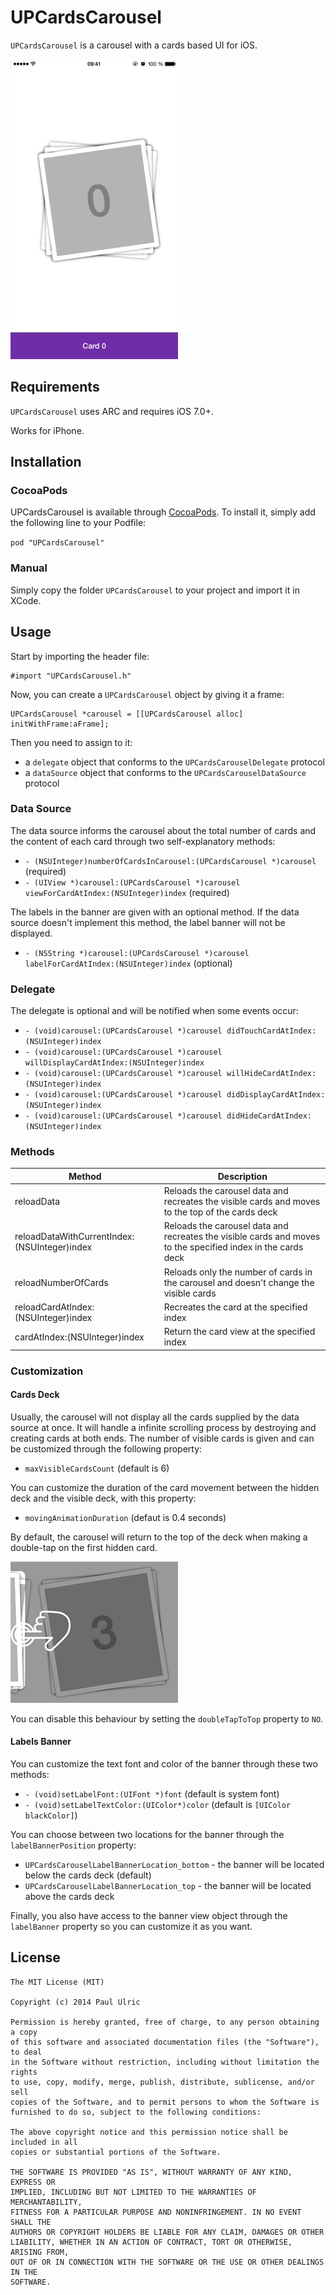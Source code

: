 UPCardsCarousel
===============

`UPCardsCarousel` is a carousel with a cards based UI for iOS.

![demo](images/demo.gif)

## Requirements

`UPCardsCarousel` uses ARC and requires iOS 7.0+.

Works for iPhone.

## Installation

### CocoaPods

UPCardsCarousel is available through [CocoaPods](http://cocoapods.org). To install
it, simply add the following line to your Podfile:

`pod "UPCardsCarousel"`

### Manual

Simply copy the folder `UPCardsCarousel` to your project and import it in XCode.

## Usage

Start by importing the header file:

```objc
#import "UPCardsCarousel.h"
```

Now, you can create a `UPCardsCarousel` object by giving it a frame:

```objc
UPCardsCarousel *carousel = [[UPCardsCarousel alloc] initWithFrame:aFrame];
```

Then you need to assign to it:

* a `delegate` object that conforms to the `UPCardsCarouselDelegate` protocol
* a `dataSource` object that conforms to the `UPCardsCarouselDataSource` protocol

### Data Source

The data source informs the carousel about the total number of cards and the content of each card through two self-explanatory methods:

* `- (NSUInteger)numberOfCardsInCarousel:(UPCardsCarousel *)carousel` (required)
* `- (UIView *)carousel:(UPCardsCarousel *)carousel viewForCardAtIndex:(NSUInteger)index` (required)

The labels in the banner are given with an optional method. If the data source doesn't implement this method, the label banner will not be displayed.

* `- (NSString *)carousel:(UPCardsCarousel *)carousel labelForCardAtIndex:(NSUInteger)index` (optional)

### Delegate

The delegate is optional and will be notified when some events occur:

* `- (void)carousel:(UPCardsCarousel *)carousel didTouchCardAtIndex:(NSUInteger)index`
* `- (void)carousel:(UPCardsCarousel *)carousel willDisplayCardAtIndex:(NSUInteger)index`
* `- (void)carousel:(UPCardsCarousel *)carousel willHideCardAtIndex:(NSUInteger)index`
* `- (void)carousel:(UPCardsCarousel *)carousel didDisplayCardAtIndex:(NSUInteger)index`
* `- (void)carousel:(UPCardsCarousel *)carousel didHideCardAtIndex:(NSUInteger)index`

### Methods

| Method                                       | Description                                                                                                  |
|----------------------------------------------|--------------------------------------------------------------------------------------------------------------|
| reloadData                                   | Reloads the carousel data and recreates the visible cards and moves to the top of the cards deck             |
| reloadDataWithCurrentIndex:(NSUInteger)index | Reloads the carousel data and recreates the visible cards and moves to the specified index in the cards deck |
| reloadNumberOfCards                          | Reloads only the number of cards in the carousel and doesn't change the visible cards                        |
| reloadCardAtIndex:(NSUInteger)index          | Recreates the card at the specified index                                                                    |
| cardAtIndex:(NSUInteger)index                | Return the card view at the specified index                                                                  |

### Customization

#### Cards Deck

Usually, the carousel will not display all the cards supplied by the data source at once. It will handle a infinite scrolling process by destroying and creating cards at both ends. The number of visible cards is given and can be customized through the following property:

* `maxVisibleCardsCount` (default is 6)

You can customize the duration of the card movement between the hidden deck and the visible deck, with this property:

* `movingAnimationDuration` (defaut is 0.4 seconds)

By default, the carousel will return to the top of the deck when making a double-tap on the first hidden card.

![Double-tap to top](images/double-tap-to-top.png)

You can disable this behaviour by setting the `doubleTapToTop` property to `NO`.

#### Labels Banner

You can customize the text font and color of the banner through these two methods:

* `- (void)setLabelFont:(UIFont *)font` (default is system font)
* `- (void)setLabelTextColor:(UIColor*)color` (default is `[UIColor blackColor]`)

You can choose between two locations for the banner through the `labelBannerPosition` property:

* `UPCardsCarouselLabelBannerLocation_bottom` - the banner will be located below the cards deck (default)
* `UPCardsCarouselLabelBannerLocation_top` - the banner will be located above the cards deck

Finally, you also have access to the banner view object through the `labelBanner` property so you can customize it as you want.

## License

    The MIT License (MIT)

    Copyright (c) 2014 Paul Ulric

    Permission is hereby granted, free of charge, to any person obtaining a copy
    of this software and associated documentation files (the "Software"), to deal
    in the Software without restriction, including without limitation the rights
    to use, copy, modify, merge, publish, distribute, sublicense, and/or sell
    copies of the Software, and to permit persons to whom the Software is
    furnished to do so, subject to the following conditions:

    The above copyright notice and this permission notice shall be included in all
    copies or substantial portions of the Software.

    THE SOFTWARE IS PROVIDED "AS IS", WITHOUT WARRANTY OF ANY KIND, EXPRESS OR
    IMPLIED, INCLUDING BUT NOT LIMITED TO THE WARRANTIES OF MERCHANTABILITY,
    FITNESS FOR A PARTICULAR PURPOSE AND NONINFRINGEMENT. IN NO EVENT SHALL THE
    AUTHORS OR COPYRIGHT HOLDERS BE LIABLE FOR ANY CLAIM, DAMAGES OR OTHER
    LIABILITY, WHETHER IN AN ACTION OF CONTRACT, TORT OR OTHERWISE, ARISING FROM,
    OUT OF OR IN CONNECTION WITH THE SOFTWARE OR THE USE OR OTHER DEALINGS IN THE
    SOFTWARE.

